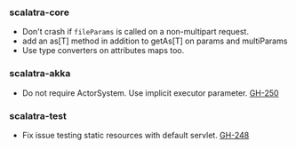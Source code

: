 ### scalatra-core
* Don't crash if `fileParams` is called on a non-multipart request.
* add an as[T] method in addition to getAs[T] on params and multiParams
* Use type converters on attributes maps too.

### scalatra-akka
* Do not require ActorSystem.  Use implicit executor parameter. [GH-250](https://github.com/scalatra/scalatra/pull/250)

### scalatra-test
* Fix issue testing static resources with default servlet. [GH-248](http://github.com/scalatra/scalatra/issues/248)
